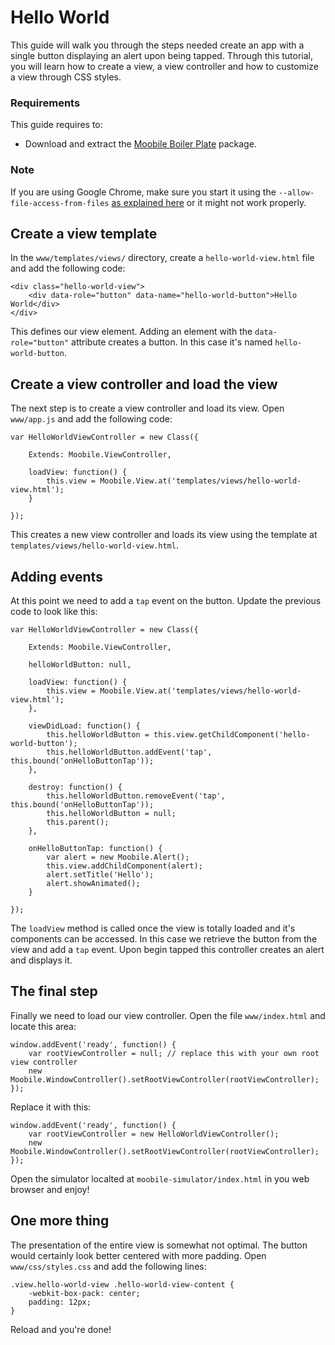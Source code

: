 Hello World
================================================================================

This guide will walk you through the steps needed create an app with a single button displaying an alert upon being tapped. Through this tutorial, you will learn how to create a view, a view controller and how to customize a view through CSS styles.

### Requirements

This guide requires to:

- Download and extract the [Moobile Boiler Plate](https://github.com/jpdery/moobile-boiler-plate/zipball/master) package.

### Note

If you are using Google Chrome, make sure you start it using the `--allow-file-access-from-files` [as explained here](http://code.google.com/p/chromium/issues/detail?id=40787) or it might not work properly.

## Create a view template

In the `www/templates/views/` directory, create a `hello-world-view.html` file and add the following code:

	<div class="hello-world-view">
		<div data-role="button" data-name="hello-world-button">Hello World</div>
	</div>

This defines our view element. Adding an element with the `data-role="button"` attribute creates a button. In this case it's named `hello-world-button`.

## Create a view controller and load the view

The next step is to create a view controller and load its view. Open `www/app.js` and add the following code:

	var HelloWorldViewController = new Class({

		Extends: Moobile.ViewController,

		loadView: function() {
			this.view = Moobile.View.at('templates/views/hello-world-view.html');
		}

	});

This creates a new view controller and loads its view using the template at `templates/views/hello-world-view.html`.

## Adding events

At this point we need to add a `tap` event on the button. Update the previous code to look like this:

	var HelloWorldViewController = new Class({

		Extends: Moobile.ViewController,

		helloWorldButton: null,

		loadView: function() {
			this.view = Moobile.View.at('templates/views/hello-world-view.html');
		},

		viewDidLoad: function() {
			this.helloWorldButton = this.view.getChildComponent('hello-world-button');
			this.helloWorldButton.addEvent('tap', this.bound('onHelloButtonTap'));
		},

		destroy: function() {
			this.helloWorldButton.removeEvent('tap', this.bound('onHelloButtonTap'));
			this.helloWorldButton = null;
			this.parent();
		},

		onHelloButtonTap: function() {
			var alert = new Moobile.Alert();
			this.view.addChildComponent(alert);
			alert.setTitle('Hello');
			alert.showAnimated();
		}

	});

The `loadView` method is called once the view is totally loaded and it's components can be accessed. In this case we retrieve the button from the view and add a `tap` event. Upon begin tapped this controller creates an alert and displays it.

## The final step

Finally we need to load our view controller. Open the file `www/index.html` and locate this area:

	window.addEvent('ready', function() {
		var rootViewController = null; // replace this with your own root view controller
		new Moobile.WindowController().setRootViewController(rootViewController);
	});

Replace it with this:

	window.addEvent('ready', function() {
		var rootViewController = new HelloWorldViewController();
		new Moobile.WindowController().setRootViewController(rootViewController);
	});

Open the simulator localted at `moobile-simulator/index.html` in you web browser and enjoy!

## One more thing

The presentation of the entire view is somewhat not optimal. The button would certainly look better centered with more padding. Open `www/css/styles.css` and add the following lines:

	.view.hello-world-view .hello-world-view-content {
		-webkit-box-pack: center;
		padding: 12px;
	}

Reload and you're done!